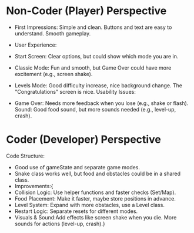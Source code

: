 # Non-Coder (Player) Perspective
- First Impressions: Simple and clean. Buttons and text are easy to understand. Smooth gameplay.

- User Experience:

- Start Screen: Clear options, but could show which mode you are in.
- Classic Mode: Fun and smooth, but Game Over could have more excitement (e.g., screen shake).
- Levels Mode: Good difficulty increase, nice background change. The "Congratulations" screen is nice.
Usability Issues:
- Game Over: Needs more feedback when you lose (e.g., shake or flash).
Sound: Good food sound, but more sounds needed (e.g., level-up, crash).

# Coder (Developer) Perspective
Code Structure:

- Good use of gameState and separate game modes.
- Snake class works well, but food and obstacles could be in a shared class.
- Improvements:{
- Collision Logic: Use helper functions and faster checks (Set/Map).
- Food Placement: Make it faster, maybe store positions in advance.
- Level System: Expand with more obstacles, use a Level class.
- Restart Logic: Separate resets for different modes.
- Visuals & Sound:Add effects like screen shake when you die.
More sounds for actions (level-up, crash).}




